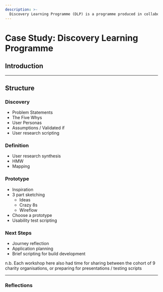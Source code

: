 ```yaml
---
description: >-
  Discovery Learning Programme (DLP) is a programme produced in collaboration with CAST under a larger umbrella project to train charities in digital service design and how to communicate about the development of a digital solution. Our cohort was made up of 9 distinct charities. The organisations followed our bespoke course which culminated in the formation of a solution brief that shaped their applications to the next phase of development.
---
```


# Case Study: Discovery Learning Programme

## Introduction

---

## Structure

### Discovery
* Problem Statements
* The Five Whys
* User Personas
* Assumptions / Validated if
* User research scripting

### Definition
* User research synthesis
* HMW
* Mapping

### Prototype
* Inspiration
* 3 part sketching
    * Ideas
    * Crazy 8s
    * Wireflow
* Choose a prototype
* Usability test scripting

### Next Steps
* Journey reflection
* Application planning
* Brief scripting for build development

n.b. Each workshop here also had time for sharing between the cohort of 9 charity organisations, or preparing for presentations / testing scripts

---

### Reflections
